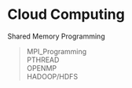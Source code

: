 # Cloud Computing

Shared Memory Programming

>MPI_Programming   
>PTHREAD   
>OPENMP   
>HADOOP/HDFS
